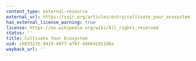 ```yaml
---
content_type: external-resource
external_url: https://ssir.org/articles/entry/cultivate_your_ecosystem
has_external_license_warning: true
license: https://en.wikipedia.org/wiki/All_rights_reserved
status: ''
title: Cultivate Your Ecosystem
uid: cb833235-9415-4977-af07-496642d11d6a
wayback_url: ''
---
```

